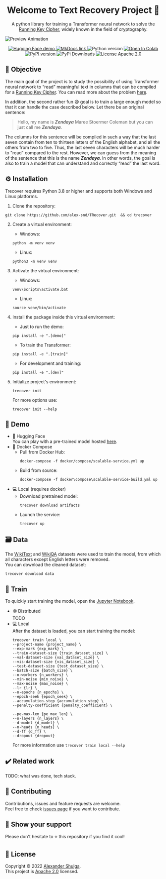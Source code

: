 <h1 align="center">Welcome to Text Recovery Project 👋</h1>
<p align="center">
  A python library for training a Transformer neural network to solve the <a href="https://en.wikipedia.org/wiki/Running_key_cipher">Running Key Cipher</a>, widely known in the field of cryptography.
</p>

![Preview Animation](../assets/preview_animation.gif?raw=true)
  
<p align="center">
  <a href="https://huggingface.co/spaces/alex-snd/TRecover">
    <img src="https://img.shields.io/badge/demo-%F0%9F%A4%97%20Hugging%20Face-blue?color=%2348466D" alt="Hugging Face demo"/>
  </a>
  <a href="https://alex-snd.github.io/TRecover">
    <img src="https://img.shields.io/badge/docs-MkDocs-blue.svg?color=%2348466D" alt="MkDocs link"/>
  </a>
  <img src="https://img.shields.io/badge/python-v3.8.5-blue.svg?color=%2348466D" alt="Python version"/>
  <a href="https://colab.research.google.com/github/alex-snd/TRecover/blob/master/notebooks/TRecover-train-alone.ipynb">
    <img src="https://colab.research.google.com/assets/colab-badge.svg?color=%2348466D" alt="Open In Colab"/>
  </a>
  <a href="https://badge.fury.io/py/trecover">
    <img src="https://img.shields.io/pypi/v/trecover?color=%2348466D" alt="PyPI version"/>
  </a>
  <img src="https://static.pepy.tech/personalized-badge/trecover?period=total&units=international_system&left_color=grey&right_color=%2348466D&left_text=pypi downloads" alt="PyPi Downloads"/>
  <a href="https://github.com/alex-snd/TRecover/blob/master/LICENSE">
    <img src="https://img.shields.io/badge/license-Apache%202.0-blue.svg?color=%2348466D" alt="License Apache 2.0"/>
  </a>
</p>

## 🚀 Objective
The main goal of the project is to study the possibility of using Transformer neural network to “read” meaningful text in columns that can be compiled for a [Running Key Cipher](https://en.wikipedia.org/wiki/Running_key_cipher). You can read more about the problem [here](https://alex-snd.github.io/TRecover/objective/).

In addition, the second rather fun 😅 goal is to train a large enough model so that it can handle the case described below.
Let there be an original sentence:

>Hello, my name is ***Zendaya*** Maree Stoermer Coleman but you can just call me ***Zendaya***.

The columns for this sentence will be compiled in such a way that the last seven contain from ten to thirteen letters of the English alphabet, and all the others from two to five. Thus, the last seven characters will be much harder to "read" compared to the rest. However, we can guess from the meaning of the sentence that this is the name ***Zendaya***.
In other words, the goal is also to train a model that can understand and correctly “read” the last word.




## ⚙ Installation
Trecover requires Python 3.8 or higher and supports both Windows and Linux platforms.
1. Clone the repository:
```shell
git clone https://github.com/alex-snd/TRecover.git  && cd trecover
```

2. Create a virtual environment:
    * Windows:
    ```shell
    python -m venv venv
    ```
    * Linux:
    ```shell
    python3 -m venv venv
    ```
3. Activate the virtual environment:
    * Windows:
    ```shell
    venv\Scripts\activate.bat
    ```
    * Linux:
    ```shell
    source venv/bin/activate
    ```

5. Install the package inside this virtual environment:
    * Just to run the demo:
    ```shell
    pip install -e ".[demo]"
    ```
    * To train the Transformer:
    ```shell
    pip install -e ".[train]"
    ```
    * For development and training:
    ```shell
    pip install -e ".[dev]"
    ```
    
6. Initialize project's environment:
   ```shell
   trecover init
   ```
   For more options use:
   ```shell
   trecover init --help
   ```


## 👀 Demo
* 🤗 Hugging Face <br>
  You can play with a pre-trained model hosted [here](https://huggingface.co/spaces/alex-snd/TRecover).
* 🐳 Docker Compose<br>
  * Pull from Docker Hub:
    ```shell
    docker-compose -f docker/compose/scalable-service.yml up
    ```
  * Build from source:
    ```shell
    docker-compose -f docker\compose\scalable-service-build.yml up
    ```
* 💻 Local (requires docker) <br>
  * Download pretrained model:
    ```shell
    trecover download artifacts
    ```
  * Launch the service:
    ```shell
    trecover up
    ```



## 🗃️ Data
The [WikiText](https://huggingface.co/datasets/wikitext) and [WikiQA](https://huggingface.co/datasets/wiki_qa) datasets 
were used to train the model, from which all characters except English letters were removed.<br>
You can download the cleaned dataset:
```shell
trecover download data
```


## 💪 Train
To quickly start training the model, open the [Jupyter Notebook](https://colab.research.google.com/github/alex-snd/TRecover/blob/master/notebooks/TRecover-train-alone.ipynb).


* 🕸️ Distributed <br>
  TODO
* 💻 Local <br>
  After the dataset is loaded, you can start training the model:
  ```
  trecover train local \
  --project-name {project_name} \
  --exp-mark {exp_mark} \
  --train-dataset-size {train_dataset_size} \
  --val-dataset-size {val_dataset_size} \
  --vis-dataset-size {vis_dataset_size} \
  --test-dataset-size {test_dataset_size} \
  --batch-size {batch_size} \
  --n-workers {n_workers} \
  --min-noise {min_noise} \
  --max-noise {max_noise} \
  --lr {lr} \
  --n-epochs {n_epochs} \
  --epoch-seek {epoch_seek} \
  --accumulation-step {accumulation_step} \
  --penalty-coefficient {penalty_coefficient} \

  --pe-max-len {pe_max_len} \
  --n-layers {n_layers} \
  --d-model {d_model} \
  --n-heads {n_heads} \
  --d-ff {d_ff} \
  --dropout {dropout}
  ```
  For more information use `trecover train local --help`


## ✔️ Related work
TODO: what was done, tech stack.


## 🤝 Contributing
Contributions, issues and feature requests are welcome.<br />
Feel free to check [issues page](https://github.com/alex-snd/TRecover/issues) if you want to contribute.


## 👏 Show your support
Please don't hesitate to ⭐️ this repository if you find it cool!


## 📜 License
Copyright © 2022 [Alexander Shulga](https://www.linkedin.com/in/alex-snd).<br />
This project is [Apache 2.0](https://github.com/alex-snd/TRecover/blob/master/LICENSE) licensed.

